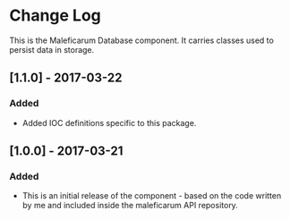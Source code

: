 # Change Log
This is the Maleficarum Database component. It carries classes used to persist data in storage.

## [1.1.0] - 2017-03-22
### Added
- Added IOC definitions specific to this package.

## [1.0.0] - 2017-03-21
### Added
- This is an initial release of the component - based on the code written by me and included inside the maleficarum API repository.

